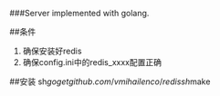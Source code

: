 ###Server implemented with golang.

##条件
1. 确保安装好redis
2. 确保config.ini中的redis_xxxx配置正确

##安装
    sh$go get github.com/vmihailenco/redis  
    sh$make

